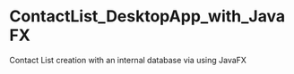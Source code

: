 # ContactList_DesktopApp_with_JavaFX
Contact List creation with an internal database via using JavaFX
